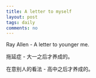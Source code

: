 ```yaml
---
title: A letter to myself
layout: post
tags: daily
comments: no
---
```


Ray Allen - A letter to younger me. 

拖延症 - 大一之后才养成的。

在意别人的看法 - 高中之后才养成的。

